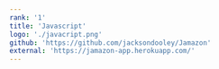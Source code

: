 ```yaml
---
rank: '1'
title: 'Javascript'
logo: './javacript.png'
github: 'https://github.com/jacksondooley/Jamazon'
external: 'https://jamazon-app.herokuapp.com/'
---
```

